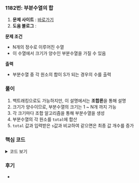 ### 1182번: 부분수열의 합

1. **문제 사이트** : [바로가기](https://www.acmicpc.net/problem/1182)
2. **도움 블로그** : 

**문제 조건**
- N개의 정수로 이루어진 수열
- 이 수열에서 크기가 양수인 부분수열을 가질 수 있음

**출력**  
- 부분수열 중 각 원소의 합이 S가 되는 경우의 수를 출력

### 풀이
1. 백트래킹으로도 가능하지만, 이 설명에서는 **조합론**을 통해 설명
2. 크기가 양수이므로, 부분수열의 크기는 1 ~ N개 까지 가능
3. 각 크기마다 조합 알고리즘을 통해 부분수열을 생성
4. 부분수열의 각 원소를 `total`에 합산
5. `total` 값과 입력받은 `s`값과 비교하여 같으면은 최종 값 개수를 증가

### 핵심 코드

<details>
<summary>코드 보기</summary>

```cpp
void solve() {
    int ans = 0;
    for(int i = 1; i <= n; i++) {
        vector<int> chk(i, 1);
        for(int j = 0; j < n - i; j++) chk.push_back(0);
        sort(chk.begin(), chk.end(), compare);
        
        do {
            int total = 0;
            for(int k = 0; k < n; k++) if(chk[k]) total += seq[k];
            if(s == total) ans++;
        } while(next_permutation(chk.begin(), chk.end()));
    }
    
    cout << ans << '\n';
}
```
- `ans`는 출력해야 할 최종 부분수열의 개수, `chk`는 부분수열을 결정할 정수 위치를 나타내는 것
- 1 ~ `n`개 까지를 한 후에 부분수열에서 활성화할 개수를 설정한 후 `next_permutation()`으로 순열 생성
- `chk[]`에 부분수열을 만들 위치가 정해지면 해당 위치의 정수들을 `total`에 합산
- `total`과 `s`가 같으면은 해당 부분수열의 원소들이 `s`를 이루는 것으로 `ans`를 증가
</details>

### 후기
- 